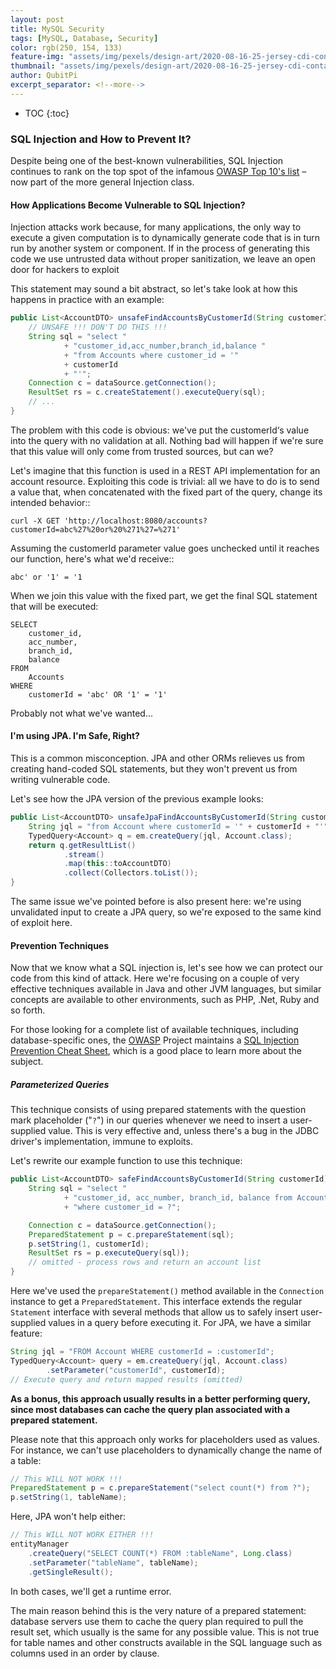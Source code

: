 ```yaml
---
layout: post
title: MySQL Security
tags: [MySQL, Database, Security]
color: rgb(250, 154, 133)
feature-img: "assets/img/pexels/design-art/2020-08-16-25-jersey-cdi-container-agnostic-support/cover.png"
thumbnail: "assets/img/pexels/design-art/2020-08-16-25-jersey-cdi-container-agnostic-support/cover.png"
author: QubitPi
excerpt_separator: <!--more-->
---
```


<!--more-->

* TOC
{:toc}

### SQL Injection and How to Prevent It?

Despite being one of the best-known vulnerabilities, SQL Injection continues to rank on the top spot of the infamous
[OWASP Top 10's list](https://owasp.org/www-project-top-ten/) – now part of the more general Injection class.

#### How Applications Become Vulnerable to SQL Injection?

Injection attacks work because, for many applications, the only way to execute a given computation is to dynamically
generate code that is in turn run by another system or component. If in the process of generating this code we use
untrusted data without proper sanitization, we leave an open door for hackers to exploit

This statement may sound a bit abstract, so let's take look at how this happens in practice with an example:

```java
public List<AccountDTO> unsafeFindAccountsByCustomerId(String customerId) throws SQLException {
    // UNSAFE !!! DON'T DO THIS !!!
    String sql = "select "
            + "customer_id,acc_number,branch_id,balance "
            + "from Accounts where customer_id = '"
            + customerId
            + "'";
    Connection c = dataSource.getConnection();
    ResultSet rs = c.createStatement().executeQuery(sql);
    // ...
}
```

The problem with this code is obvious: we've put the customerId‘s value into the query with no validation at all.
Nothing bad will happen if we're sure that this value will only come from trusted sources, but can we?

Let's imagine that this function is used in a REST API implementation for an account resource. Exploiting this code is
trivial: all we have to do is to send a value that, when concatenated with the fixed part of the query, change its
intended behavior::

    curl -X GET 'http://localhost:8080/accounts?customerId=abc%27%20or%20%271%27=%271'

Assuming the customerId parameter value goes unchecked until it reaches our function, here's what we'd receive::

    abc' or '1' = '1

When we join this value with the fixed part, we get the final SQL statement that will be executed:

    SELECT
        customer_id,
        acc_number,
        branch_id,
        balance
    FROM
        Accounts
    WHERE
        customerId = 'abc' OR '1' = '1'

Probably not what we've wanted...

#### I'm using JPA. I'm Safe, Right?

This is a common misconception. JPA and other ORMs relieves us from creating hand-coded SQL statements, but they won't
prevent us from writing vulnerable code.

Let's see how the JPA version of the previous example looks:

```java
public List<AccountDTO> unsafeJpaFindAccountsByCustomerId(String customerId) {
    String jql = "from Account where customerId = '" + customerId + "'";
    TypedQuery<Account> q = em.createQuery(jql, Account.class);
    return q.getResultList()
            .stream()
            .map(this::toAccountDTO)
            .collect(Collectors.toList());
}
```

The same issue we've pointed before is also present here: we're using unvalidated input to create a JPA query, so we're
exposed to the same kind of exploit here.

#### Prevention Techniques

Now that we know what a SQL injection is, let's see how we can protect our code from this kind of attack. Here we're
focusing on a couple of very effective techniques available in Java and other JVM languages, but similar concepts are
available to other environments, such as PHP, .Net, Ruby and so forth.

For those looking for a complete list of available techniques, including database-specific ones, the
[OWASP](https://www.owasp.org/) Project maintains a
[SQL Injection Prevention Cheat Sheet](https://cheatsheetseries.owasp.org/cheatsheets/SQL_Injection_Prevention_Cheat_Sheet.html),
which is a good place to learn more about the subject.

##### Parameterized Queries

This technique consists of using prepared statements with the question mark placeholder ("`?`") in our queries
whenever we need to insert a user-supplied value. This is very effective and, unless there's a bug in the JDBC driver's
implementation, immune to exploits.

Let's rewrite our example function to use this technique:

```java
public List<AccountDTO> safeFindAccountsByCustomerId(String customerId) throws Exception {
    String sql = "select "
            + "customer_id, acc_number, branch_id, balance from Accounts"
            + "where customer_id = ?";

    Connection c = dataSource.getConnection();
    PreparedStatement p = c.prepareStatement(sql);
    p.setString(1, customerId);
    ResultSet rs = p.executeQuery(sql));
    // omitted - process rows and return an account list
}
```

Here we've used the `prepareStatement()` method available in the `Connection` instance to get a
`PreparedStatement`. This interface extends the regular `Statement` interface with several methods that allow us to
safely insert user-supplied values in a query before executing it. For JPA, we have a similar feature:

```java
String jql = "FROM Account WHERE customerId = :customerId";
TypedQuery<Account> query = em.createQuery(jql, Account.class)
        .setParameter("customerId", customerId);
// Execute query and return mapped results (omitted)
```

**As a bonus, this approach usually results in a better performing query, since most databases can cache the query plan
associated with a prepared statement.**

Please note that this approach only works for placeholders used as values. For instance, we can't use placeholders to
dynamically change the name of a table:

```java
// This WILL NOT WORK !!!
PreparedStatement p = c.prepareStatement("select count(*) from ?");
p.setString(1, tableName);
```

Here, JPA won't help either:

```java
// This WILL NOT WORK EITHER !!!
entityManager
    .createQuery("SELECT COUNT(*) FROM :tableName", Long.class)
    .setParameter("tableName", tableName);
    .getSingleResult();
```

In both cases, we'll get a runtime error.

The main reason behind this is the very nature of a prepared statement: database servers use them to cache the query
plan required to pull the result set, which usually is the same for any possible value. This is not true for table names
and other constructs available in the SQL language such as columns used in an order by clause.
